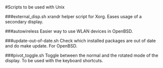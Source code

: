 #Scripts to be used with Unix

###external_disp.sh
xrandr helper script for Xorg. Eases usage of a secondary display.

###autowireless
Easier way to use WLAN devices in OpenBSD.

###update-out-of-date.sh
Check which installed packages are out of date and do make update. For OpenBSD.

###pivot_toggle.sh
Toggle between the normal and the rotated mode of the display. To be used with
the keyboard shortcuts.

